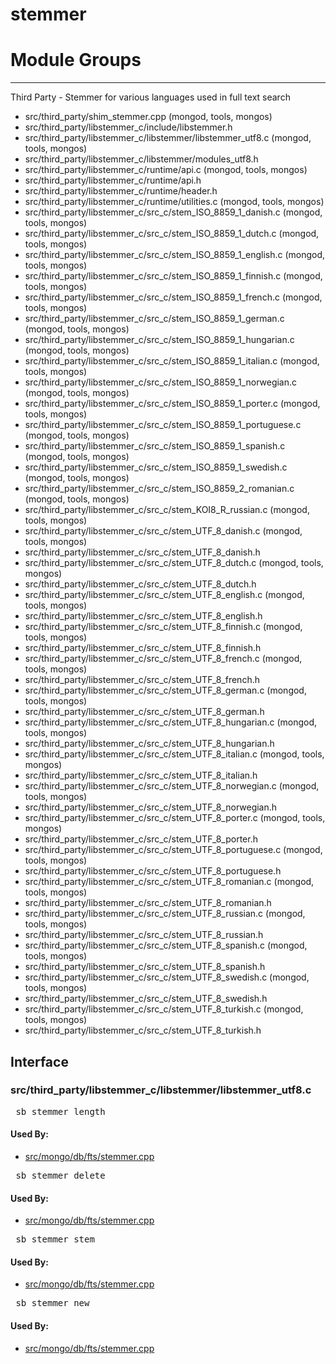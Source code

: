 # stemmer

# Module Groups

-------------

Third Party - Stemmer for various languages used in full text search

- src/third\_party/shim\_stemmer.cpp   (mongod, tools, mongos)
- src/third\_party/libstemmer\_c/include/libstemmer.h
- src/third\_party/libstemmer\_c/libstemmer/libstemmer\_utf8.c   (mongod, tools, mongos)
- src/third\_party/libstemmer\_c/libstemmer/modules\_utf8.h
- src/third\_party/libstemmer\_c/runtime/api.c   (mongod, tools, mongos)
- src/third\_party/libstemmer\_c/runtime/api.h
- src/third\_party/libstemmer\_c/runtime/header.h
- src/third\_party/libstemmer\_c/runtime/utilities.c   (mongod, tools, mongos)
- src/third\_party/libstemmer\_c/src\_c/stem\_ISO\_8859\_1\_danish.c   (mongod, tools, mongos)
- src/third\_party/libstemmer\_c/src\_c/stem\_ISO\_8859\_1\_dutch.c   (mongod, tools, mongos)
- src/third\_party/libstemmer\_c/src\_c/stem\_ISO\_8859\_1\_english.c   (mongod, tools, mongos)
- src/third\_party/libstemmer\_c/src\_c/stem\_ISO\_8859\_1\_finnish.c   (mongod, tools, mongos)
- src/third\_party/libstemmer\_c/src\_c/stem\_ISO\_8859\_1\_french.c   (mongod, tools, mongos)
- src/third\_party/libstemmer\_c/src\_c/stem\_ISO\_8859\_1\_german.c   (mongod, tools, mongos)
- src/third\_party/libstemmer\_c/src\_c/stem\_ISO\_8859\_1\_hungarian.c   (mongod, tools, mongos)
- src/third\_party/libstemmer\_c/src\_c/stem\_ISO\_8859\_1\_italian.c   (mongod, tools, mongos)
- src/third\_party/libstemmer\_c/src\_c/stem\_ISO\_8859\_1\_norwegian.c   (mongod, tools, mongos)
- src/third\_party/libstemmer\_c/src\_c/stem\_ISO\_8859\_1\_porter.c   (mongod, tools, mongos)
- src/third\_party/libstemmer\_c/src\_c/stem\_ISO\_8859\_1\_portuguese.c   (mongod, tools, mongos)
- src/third\_party/libstemmer\_c/src\_c/stem\_ISO\_8859\_1\_spanish.c   (mongod, tools, mongos)
- src/third\_party/libstemmer\_c/src\_c/stem\_ISO\_8859\_1\_swedish.c   (mongod, tools, mongos)
- src/third\_party/libstemmer\_c/src\_c/stem\_ISO\_8859\_2\_romanian.c   (mongod, tools, mongos)
- src/third\_party/libstemmer\_c/src\_c/stem\_KOI8\_R\_russian.c   (mongod, tools, mongos)
- src/third\_party/libstemmer\_c/src\_c/stem\_UTF\_8\_danish.c   (mongod, tools, mongos)
- src/third\_party/libstemmer\_c/src\_c/stem\_UTF\_8\_danish.h
- src/third\_party/libstemmer\_c/src\_c/stem\_UTF\_8\_dutch.c   (mongod, tools, mongos)
- src/third\_party/libstemmer\_c/src\_c/stem\_UTF\_8\_dutch.h
- src/third\_party/libstemmer\_c/src\_c/stem\_UTF\_8\_english.c   (mongod, tools, mongos)
- src/third\_party/libstemmer\_c/src\_c/stem\_UTF\_8\_english.h
- src/third\_party/libstemmer\_c/src\_c/stem\_UTF\_8\_finnish.c   (mongod, tools, mongos)
- src/third\_party/libstemmer\_c/src\_c/stem\_UTF\_8\_finnish.h
- src/third\_party/libstemmer\_c/src\_c/stem\_UTF\_8\_french.c   (mongod, tools, mongos)
- src/third\_party/libstemmer\_c/src\_c/stem\_UTF\_8\_french.h
- src/third\_party/libstemmer\_c/src\_c/stem\_UTF\_8\_german.c   (mongod, tools, mongos)
- src/third\_party/libstemmer\_c/src\_c/stem\_UTF\_8\_german.h
- src/third\_party/libstemmer\_c/src\_c/stem\_UTF\_8\_hungarian.c   (mongod, tools, mongos)
- src/third\_party/libstemmer\_c/src\_c/stem\_UTF\_8\_hungarian.h
- src/third\_party/libstemmer\_c/src\_c/stem\_UTF\_8\_italian.c   (mongod, tools, mongos)
- src/third\_party/libstemmer\_c/src\_c/stem\_UTF\_8\_italian.h
- src/third\_party/libstemmer\_c/src\_c/stem\_UTF\_8\_norwegian.c   (mongod, tools, mongos)
- src/third\_party/libstemmer\_c/src\_c/stem\_UTF\_8\_norwegian.h
- src/third\_party/libstemmer\_c/src\_c/stem\_UTF\_8\_porter.c   (mongod, tools, mongos)
- src/third\_party/libstemmer\_c/src\_c/stem\_UTF\_8\_porter.h
- src/third\_party/libstemmer\_c/src\_c/stem\_UTF\_8\_portuguese.c   (mongod, tools, mongos)
- src/third\_party/libstemmer\_c/src\_c/stem\_UTF\_8\_portuguese.h
- src/third\_party/libstemmer\_c/src\_c/stem\_UTF\_8\_romanian.c   (mongod, tools, mongos)
- src/third\_party/libstemmer\_c/src\_c/stem\_UTF\_8\_romanian.h
- src/third\_party/libstemmer\_c/src\_c/stem\_UTF\_8\_russian.c   (mongod, tools, mongos)
- src/third\_party/libstemmer\_c/src\_c/stem\_UTF\_8\_russian.h
- src/third\_party/libstemmer\_c/src\_c/stem\_UTF\_8\_spanish.c   (mongod, tools, mongos)
- src/third\_party/libstemmer\_c/src\_c/stem\_UTF\_8\_spanish.h
- src/third\_party/libstemmer\_c/src\_c/stem\_UTF\_8\_swedish.c   (mongod, tools, mongos)
- src/third\_party/libstemmer\_c/src\_c/stem\_UTF\_8\_swedish.h
- src/third\_party/libstemmer\_c/src\_c/stem\_UTF\_8\_turkish.c   (mongod, tools, mongos)
- src/third\_party/libstemmer\_c/src\_c/stem\_UTF\_8\_turkish.h

## Interface


### src/third\_party/libstemmer\_c/libstemmer/libstemmer\_utf8.c

<pre>_sb_stemmer_length</pre>

#### Used By:

- [src/mongo/db/fts/stemmer.cpp](../full\_text\_search\_module)

<pre>_sb_stemmer_delete</pre>

#### Used By:

- [src/mongo/db/fts/stemmer.cpp](../full\_text\_search\_module)

<pre>_sb_stemmer_stem</pre>

#### Used By:

- [src/mongo/db/fts/stemmer.cpp](../full\_text\_search\_module)

<pre>_sb_stemmer_new</pre>

#### Used By:

- [src/mongo/db/fts/stemmer.cpp](../full\_text\_search\_module)
